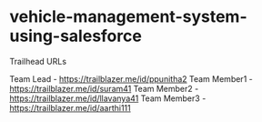 # vehicle-management-system-using-salesforce

Trailhead URLs

Team Lead - https://trailblazer.me/id/ppunitha2
Team Member1 - https://trailblazer.me/id/suram41
Team Member2 - https://trailblazer.me/id/llavanya41
Team Member3 - https://trailblazer.me/id/aarthi111
